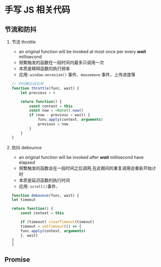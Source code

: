# 手写 JS 相关代码

## 节流和防抖

1. 节流 throttle
   - an original function will be invoked at most once per every **_wait_** millisecond
   - 频繁触发的函数在一段时间内最多只调用一次
   - 本质是稀释函数的执行频率
   - 应用: `window.onresize()` 事件、`mousemove` 事件、上传进度等

    ``` javascript
    // 时间戳比较实现
    function throttle(func, wait) {
        let previous = 0

        return function() {
            const context = this
            const now = +Date().now()
            if (now - previous > wait) {
                func.apply(context, arguments)
                previous = now
            }
        }
    }
    ```

2. 防抖 debounce
   - an original function will be invoked after **_wait_** millisecond have elapsed
   - 频繁触发的函数会在一段时间之后调用,在此期间的重复调用会重新开始计时
   - 本质是延迟函数的执行时间
   - 应用: `scroll()`事件、

    ```javascript
    function debounce(func, wait) {
    let timeout

    return function() {
        const context = this

        if (timeout) clearTimeout(timeout)
        timeout = setTimeout(() => {
        func.apply(context, arguments)
        }, wait)
    }
    }
    ```

## Promise